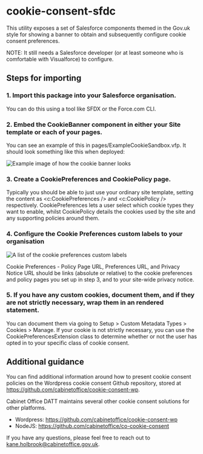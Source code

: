 # cookie-consent-sfdc
This utility exposes a set of Salesforce components themed in the Gov.uk style for showing a banner to obtain and subsequently configure cookie consent preferences. 

NOTE: It still needs a Salesforce developer (or at least someone who is comfortable with Visualforce) to configure.

## Steps for importing

### 1. Import this package into your Salesforce organisation.
You can do this using a tool like SFDX or the Force.com CLI.

### 2. Embed the CookieBanner component in either your Site template or each of your pages.
You can see an example of this in pages/ExampleCookieSandbox.vfp. It should look something like this when deployed:

![Example image of how the cookie banner looks](https://jmp.sh/l55cyQa+/Screen+Shot+2020-08-26+at+11.49.42+AM.png)

### 3. Create a CookiePreferences and CookiePolicy page.
Typically you should be able to just use your ordinary site template, setting the content as <c:CookiePreferences /> and <c:CookiePolicy /> respectively. CookiePreferences lets a user select which cookie types they want to enable, whilst CookiePolicy details the cookies used by the site and any supporting policies around them.

### 4. Configure the Cookie Preferences custom labels to your organisation
![A list of the cookie preferences custom labels](https://jmp.sh/FI1z7jG+/Screen+Shot+2020-08-26+at+11.55.05+AM.png)

Cookie Preferences - Policy Page URL, Preferences URL, and Privacy Notice URL should be links (absolute or relative) to the cookie preferences and policy pages you set up in step 3, and to your site-wide privacy notice.

### 5. If you have any custom cookies, document them, and if they are not strictly necessary, wrap them in an rendered statement.
You can document them via going to Setup > Custom Metadata Types > Cookies > Manage. If your cookie is not strictly necessary, you can use the CookiePreferencesExtension class to determine whether or not the user has opted in to your specific class of cookie consent.

## Additional guidance
You can find additional information around how to present cookie consent policies on the Wordpress cookie consent Github repository, stored at https://github.com/cabinetoffice/cookie-consent-wp.

Cabinet Office DATT maintains several other cookie consent solutions for other platforms. 

* Wordpress: https://github.com/cabinetoffice/cookie-consent-wp
* NodeJS: https://github.com/cabinetoffice/co-cookie-consent

If you have any questions, please feel free to reach out to kane.holbrook@cabinetoffice.gov.uk.